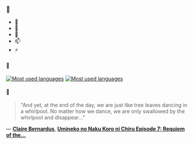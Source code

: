 ### 👋

- 🔭
- 🌱
- 💬
- 📫
- ⚡

#### 🧏

[![Most used languages](https://github-readme-stats-aynah.vercel.app/api/top-langs/?username=aynh&theme=solarized-dark&langs_count=6&layout=compact&hide_title=true)](https://github.com/anuraghazra/github-readme-stats#gh-dark-mode-only)
[![Most used languages](https://github-readme-stats-aynah.vercel.app/api/top-langs/?username=aynh&theme=solarized-light&langs_count=6&layout=compact&hide_title=true)](https://github.com/anuraghazra/github-readme-stats#gh-light-mode-only)

#### 💬

> "And yet, at the end of the day, we are just like tree leaves dancing in a whirlpool. No matter how we dance, we are only swallowed by the whirlpool and disappear..."

&mdash; [**Claire Bernardus**](https://myanimelist.net/character.php?q=Claire%20Bernardus&cat=character), [**Umineko no Naku Koro ni Chiru Episode 7: Requiem of the...**](https://myanimelist.net/search/all?q=Umineko%20no%20Naku%20Koro%20ni%20Chiru%20Episode%207%3A%20Requiem%20of%20the...&cat=all)
